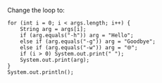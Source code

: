 Change the loop to:

    for (int i = 0; i < args.length; i++) {
        String arg = args[i];
        if (arg.equals("-h")) arg = "Hello";
        else if (arg.equals("-g")) arg = "Goodbye";
        else if (arg.equals("-w")) arg = "🌐";
        if (i > 0) System.out.print(" ");
        System.out.print(arg);
    }
    System.out.println();